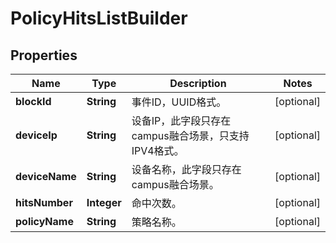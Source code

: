 
# PolicyHitsListBuilder

## Properties
Name | Type | Description | Notes
------------ | ------------- | ------------- | -------------
**blockId** | **String** | 事件ID，UUID格式。 |  [optional]
**deviceIp** | **String** | 设备IP，此字段只存在campus融合场景，只支持IPV4格式。 |  [optional]
**deviceName** | **String** | 设备名称，此字段只存在campus融合场景。 |  [optional]
**hitsNumber** | **Integer** | 命中次数。 |  [optional]
**policyName** | **String** | 策略名称。 |  [optional]



